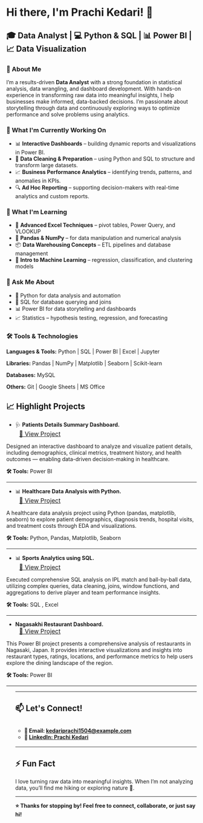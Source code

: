 <h1>Hi there, I'm Prachi Kedari! 👋</h1>

  <h2>🎓 Data Analyst | 💻 Python & SQL | 📊 Power BI | 📈 Data Visualization</h2>

  <h3>🌟 About Me</h3>
  <p>I’m a results-driven <strong>Data Analyst</strong> with a strong foundation in statistical analysis, data wrangling, and dashboard development. With hands-on experience in transforming raw data into meaningful insights, I help businesses make informed, data-backed decisions. I’m passionate about storytelling through data and continuously exploring ways to optimize performance and solve problems using analytics.</p>

  <h3>🔭 What I'm Currently Working On</h3>
  <ul>
    <li>📊 <strong>Interactive Dashboards</strong> – building dynamic reports and visualizations in Power BI.</li>
    <li>🧮 <strong>Data Cleaning & Preparation</strong> – using Python and SQL to structure and transform large datasets.</li>
    <li>📈 <strong>Business Performance Analytics</strong> – identifying trends, patterns, and anomalies in KPIs.</li>
    <li>🔍 <strong>Ad Hoc Reporting</strong> – supporting decision-makers with real-time analytics and custom reports.</li>
  </ul>

  <h3>🌱 What I'm Learning</h3>
  <ul>
    <li>🧠 <strong>Advanced Excel Techniques</strong> – pivot tables, Power Query, and VLOOKUP</li>
    <li>🐍 <strong>Pandas & NumPy</strong> – for data manipulation and numerical analysis</li>
    <li>📦 <strong>Data Warehousing Concepts</strong> – ETL pipelines and database management</li>
    <li>🤖 <strong>Intro to Machine Learning</strong> – regression, classification, and clustering models</li>
  </ul>

  <h3>💬 Ask Me About</h3>
  <ul>
    <li>🐍 Python for data analysis and automation</li>
    <li>💾 SQL for database querying and joins</li>
    <li>📊 Power BI for data storytelling and dashboards</li>
    <li>📈 Statistics – hypothesis testing, regression, and forecasting</li>
  </ul>

  <h3>🛠 Tools & Technologies</h3>
  <p><strong>Languages & Tools:</strong> Python | SQL | Power BI | Excel | Jupyter</p>
  <p><strong>Libraries:</strong> Pandas | NumPy | Matplotlib | Seaborn | Scikit-learn</p>
  <p><strong>Databases:</strong> MySQL</p>
  <p><strong>Others:</strong> Git | Google Sheets | MS Office </p>


<h2>📈 Highlight Projects</h2>
<ul>
  <li>🩺 <strong>Patients Details Summary Dashboard.</strong></li>
  <a href="https://github.com/prachikedari15/Patients-Details-Summary-Dashboard" target="_blank" style="font-size: 16px; margin-left: 10px;">
    🔗 View Project
  </a>
</ul>

<p>
Designed an interactive dashboard to analyze and visualize patient details, including demographics, clinical metrics, treatment history, and health outcomes — enabling data-driven decision-making in healthcare.
</p>

<p><strong>🛠 Tools:</strong> Power BI</p>

<hr />

<ul>
  <li>📊 <strong>Healthcare Data Analysis with Python.</strong></li>
  <a href="https://github.com/prachikedari15/Healthcare-Data-Visualization" target="_blank" style="font-size: 16px; margin-left: 10px;">
    🔗 View Project
  </a>
</ul>

<p>
A healthcare data analysis project using Python (pandas, matplotlib, seaborn) to explore patient demographics, diagnosis trends, hospital visits, and treatment costs through EDA and visualizations.
</p>

<p><strong>🛠 Tools:</strong> Python, Pandas, Matplotlib, Seaborn</p>

<hr />


</ul>
<ul>
  <li>📊 <strong>Sports Analytics using SQL.</strong></li>
  <a href="https://github.com/prachikedari15/Sports-Analytics-using-SQL" target="_blank" style="font-size: 16px; margin-left: 10px;">
    🔗 View Project
  </a>
</ul>

<p>
Executed comprehensive SQL analysis on IPL match and ball-by-ball data, utilizing complex queries, data cleaning, joins, window functions, and aggregations to derive player and team performance insights.
</p>

<p><strong>🛠 Tools:</strong> SQL , Excel</p>

<hr />


</ul>
<ul>
  <li><strong>Nagasakhi Restaurant Dashboard.</strong></li>
  <a href="https://github.com/prachikedari15/Nagasakhi-Restaurants-Dashboard" style="font-size: 16px; margin-left: 10px;">
    🔗 View Project
  </a>
</ul>

<p>
This Power BI project presents a comprehensive analysis of restaurants in Nagasaki, Japan. It provides interactive visualizations and insights into restaurant types, ratings, locations, and performance metrics to help users explore the dining landscape of the region.


</p>

<p><strong>🛠 Tools:</strong> Power BI</p>

<hr />

<ul>

<hr />

<h2>📫 Let's Connect!</h2>
<h2>
  <div style="font-size: 14px;">
  <ul>
  <li>📧 Email: <a href="mailto:kedariprachi1504@example.com">kedariprachi1504@example.com</a></li>
  <li>💼 <a href="https://www.linkedin.com/in/yourprofile" target="_blank">LinkedIn: Prachi Kedari</a></li>
</ul>
</div>

</h2>

<hr />

<h2>⚡ Fun Fact</h2>
<p>
I love turning raw data into meaningful insights. When I’m not analyzing data, you’ll find me hiking or exploring nature 🌿.
</p>

<hr />

<p><strong>⭐ Thanks for stopping by! Feel free to connect, collaborate, or just say hi!</strong></p>



